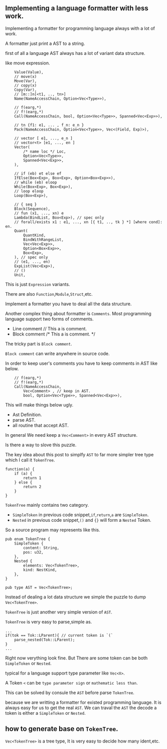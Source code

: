 ## Implementing a language formatter with less work.


Implementing a formatter for programming language always with a lot of work.

A formatter just print a AST to a string.

first of all a language AST always has a lot of variant data structure.

like move expression.

~~~
    Value(Value),
    // move(x)
    Move(Var),
    // copy(x)
    Copy(Var),
    // [m::]n[<t1, .., tn>]
    Name(NameAccessChain, Option<Vec<Type>>),

    // f(earg,*)
    // f!(earg,*)
    Call(NameAccessChain, bool, Option<Vec<Type>>, Spanned<Vec<Exp>>),

    // tn {f1: e1, ... , f_n: e_n }
    Pack(NameAccessChain, Option<Vec<Type>>, Vec<(Field, Exp)>),

    // vector [ e1, ..., e_n ]
    // vector<t> [e1, ..., en ]
    Vector(
        /* name loc */ Loc,
        Option<Vec<Type>>,
        Spanned<Vec<Exp>>,
    ),

    // if (eb) et else ef
    IfElse(Box<Exp>, Box<Exp>, Option<Box<Exp>>),
    // while (eb) eloop
    While(Box<Exp>, Box<Exp>),
    // loop eloop
    Loop(Box<Exp>),

    // { seq }
    Block(Sequence),
    // fun (x1, ..., xn) e
    Lambda(BindList, Box<Exp>), // spec only
    // forall/exists x1 : e1, ..., xn [{ t1, .., tk } *] [where cond]: en.
    Quant(
        QuantKind,
        BindWithRangeList,
        Vec<Vec<Exp>>,
        Option<Box<Exp>>,
        Box<Exp>,
    ), // spec only
    // (e1, ..., en)
    ExpList(Vec<Exp>),
    // ()
    Unit,
~~~
This is just `Expression` variants.

There are also `Function`,`Module`,`Struct`,etc.

Implement a formatter you have to deal all the data structure.


Another complex thing about formatter is `Comments`.
Most programming language support two forms of comments.
* Line comment       // This a is comment.
* Block comment     /*  This a is comment. */

The tricky part is `Block comment`. 


`Block comment` can write anywhere in source code.

In order to keep user's comments you have to keep comments in AST like below.
~~~
    // f(earg,*)
    // f!(earg,*)
    Call(NameAccessChain,
        Vec<Comment> , // keep in AST.
        bool, Option<Vec<Type>>, Spanned<Vec<Exp>>),
~~~
This will make things below ugly.

* Ast Definition.
* parse AST.
* all routine that accept AST.

In general We need keep a `Vec<Comment>` in every AST structure.


Is there a way to slove this puzzle.

The key idea about this post to simplfy `AST` to far more simpler tree type which I call it `TokenTree`.
~~~
function(a) {
    if (a) { 
        return 1
    } else {
        return 2
    }
}
~~~

`TokenTree` mainly contains two category.

* `SimpleToken` in previous code snippet,`if`,`return`,`a` are `SimpleToken`.
* `Nested` in previous code snippet,`()` and `{}` will form a `Nested` Token.

So a source program may represents like this.

~~~
pub enum TokenTree {
    SimpleToken {
        content: String,
        pos: u32,
    },
    Nested {
        elements: Vec<TokenTree>,
        kind: NestKind,
    },
}

pub type AST = Vec<TokenTree>;
~~~

Instead of dealing a lot data structure we simple the puzzle to dump `Vec<TokenTree>`.

`TokenTree` is just another very simple version of `AST`.

`TokenTree` is very easy to parse,simple as.
~~~
...
if(tok == Tok::LParent){ // current token is `(`
    parse_nested(Tok::LParent);    
}
...
~~~

Right now verything look fine.
But There are some token can be both `SimpleToken` or `Nested`.

typical for a language support type parameter like `Vec<X>`.

A Token `<` can be `type parameter sign` or `mathematic less than`.

This can be solved by consule the `AST` before parse `TokenTree`.

because we are writting a formatter for existed programming language.
It is always easy for us to get the real `AST`.
We can traval the `AST` the decode a token is either a `SimpleToken` or `Nested`.

## how to generate base on `TokenTree`.

`Vec<TokenTree>` is a tree type, It is very easy to decide how many ident,etc.




